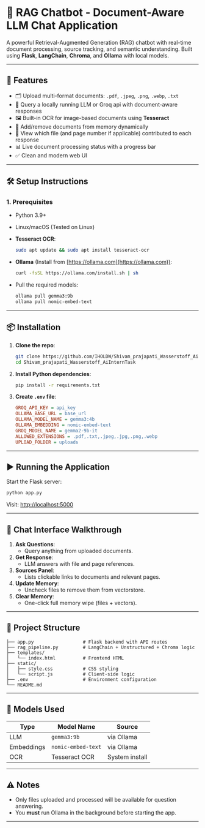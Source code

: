 
# 🧠 RAG Chatbot - Document-Aware LLM Chat Application

A powerful Retrieval-Augmented Generation (RAG) chatbot with real-time document processing, source tracking, and semantic understanding. Built using **Flask**, **LangChain**, **Chroma**, and **Ollama** with local models.

---

## 🚀 Features

- 🗂️ Upload multi-format documents: `.pdf`, `.jpeg`, `.png`, `.webp`, `.txt`
- 🧠 Query a locally running LLM or Groq api with document-aware responses
- 🖼️ Built-in OCR for image-based documents using **Tesseract**
- 🔄 Add/remove documents from memory dynamically
- 🧾 View which file (and page number if applicable) contributed to each response
- 📊 Live document processing status with a progress bar
- ✅ Clean and modern web UI

---

## 🛠️ Setup Instructions

### 1. Prerequisites

- Python 3.9+
- Linux/macOS (Tested on Linux)
- **Tesseract OCR**:
    ```bash
    sudo apt update && sudo apt install tesseract-ocr
    ```

- **Ollama** (Install from [https://ollama.com](https://ollama.com)):
    ```bash
    curl -fsSL https://ollama.com/install.sh | sh
    ```

- Pull the required models:
    ```bash
    ollama pull gemma3:9b
    ollama pull nomic-embed-text
    ```

---

## 📦 Installation

1. **Clone the repo**:
    ```bash
    git clone https://github.com/IHOLDW/Shivam_prajapati_Wasserstoff_AiInternTask.git
    cd Shivam_prajapati_Wasserstoff_AiInternTask
    ```

2. **Install Python dependencies**:
    ```bash
    pip install -r requirements.txt
    ```

3. **Create `.env` file**:
    ```ini
    GROQ_API_KEY = api_key
    OLLAMA_BASE_URL = base_url
    OLLAMA_MODEL_NAME = gemma3:4b
    OLLAMA_EMBEDDING = nomic-embed-text
    GROQ_MODEL_NAME = gemma2-9b-it
    ALLOWED_EXTENSIONS = .pdf,.txt,.jpeg,.jpg,.png,.webp
    UPLOAD_FOLDER = uploads
    ```

---

## ▶️ Running the Application

Start the Flask server:
```bash
python app.py
```

Visit: [http://localhost:5000](http://localhost:5000)

---

## 💬 Chat Interface Walkthrough

1. **Ask Questions**:
   - Query anything from uploaded documents.
2. **Get Response**:
   - LLM answers with file and page references.
3. **Sources Panel**:
   - Lists clickable links to documents and relevant pages.
4. **Update Memory**:
   - Uncheck files to remove them from vectorstore.
5. **Clear Memory**:
   - One-click full memory wipe (files + vectors).

---

## 📂 Project Structure

```
├── app.py                  # Flask backend with API routes
├── rag_pipeline.py         # LangChain + Unstructured + Chroma logic
├── templates/
│   └── index.html          # Frontend HTML
├── static/
│   ├── style.css           # CSS styling
│   └── script.js           # Client-side logic
├── .env                    # Environment configuration
└── README.md
```

---

## 🧠 Models Used

| Type         | Model Name         | Source          |
|--------------|--------------------|-----------------|
| LLM          | `gemma3:9b`        | via Ollama      |
| Embeddings   | `nomic-embed-text` | via Ollama      |
| OCR          | Tesseract OCR      | System install  |

---

## ⚠️ Notes

- Only files uploaded and processed will be available for question answering.
- You **must** run Ollama in the background before starting the app.

---

